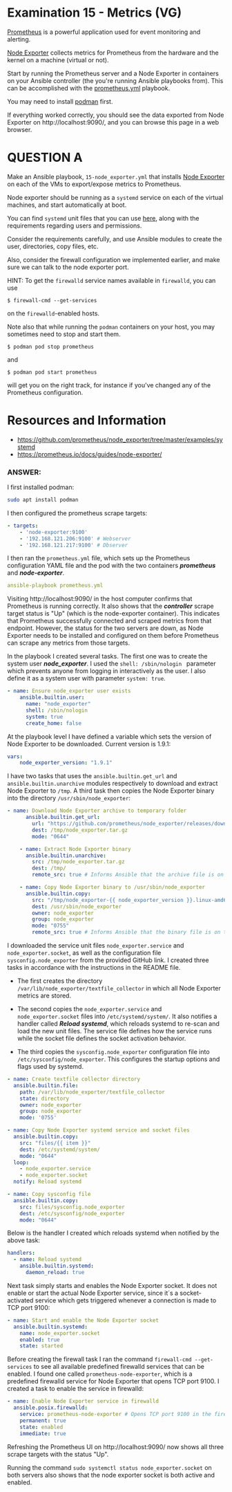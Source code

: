 # Examination 15 - Metrics (VG)

[Prometheus](https://prometheus.io/) is a powerful application used for event monitoring and alerting.

[Node Exporter](https://prometheus.io/docs/guides/node-exporter/) collects metrics for Prometheus from
the hardware and the kernel on a machine (virtual or not).

Start by running the Prometheus server and a Node Exporter in containers on your Ansible controller
(the you're running Ansible playbooks from). This can be accomplished with the [prometheus.yml](prometheus.yml)
playbook.

You may need to install [podman](https://podman.io/docs/installation) first.

If everything worked correctly, you should see the data exported from Node Exporter on http://localhost:9090/,
and you can browse this page in a web browser.

# QUESTION A

Make an Ansible playbook, `15-node_exporter.yml` that installs [Node Exporter](https://prometheus.io/download/#node_exporter)
on each of the VMs to export/expose metrics to Prometheus.

Node exporter should be running as a `systemd` service on each of the virtual machines, and
start automatically at boot.

You can find `systemd` unit files that you can use [here](https://github.com/prometheus/node_exporter/tree/master/examples/systemd), along with the requirements regarding users and permissions.

Consider the requirements carefully, and use Ansible modules to create the user, directories, copy files,
etc.

Also, consider the firewall configuration we implemented earlier, and make sure we can talk to the node
exporter port.

HINT: To get the `firewalld` service names available in `firewalld`, you can use

    $ firewall-cmd --get-services

on the `firewalld`-enabled hosts.

Note also that while running the `podman` containers on your host, you may sometimes need to stop and
start them.

    $ podman pod stop prometheus

and

    $ podman pod start prometheus

will get you on the right track, for instance if you've changed any of the Prometheus configuration.

# Resources and Information

* https://github.com/prometheus/node_exporter/tree/master/examples/systemd
* https://prometheus.io/docs/guides/node-exporter/



### ANSWER:

I first installed podman:
```bash
sudo apt install podman
```

I then configured the prometheus scrape targets:
```yaml
- targets:
    - 'node-exporter:9100'
    - '192.168.121.206:9100' # Webserver
    - '192.168.121.217:9100' # Dbserver
```

I then ran the `prometheus.yml` file, which sets up the Prometheus configuration YAML file and the pod with the two containers ***prometheus*** and ***node-exporter***.
```yaml
ansible-playbook prometheus.yml
```

Visiting http://localhost:9090/ in the host computer confirms that Prometheus is running correctly. It also shows that the ***controller*** scrape target status is "Up" (which is the node-exporter container). This indicates that Prometheus successfully connected and scraped metrics from that endpoint. However, the status for the two servers are down, as Node Exporter needs to be installed and configured on them before Prometheus can scrape any metrics from those targets.

In the playbook I created several tasks. The first one was to create the system user ***node_exporter***. I used the `shell: /sbin/nologin ` parameter which prevents anyone from logging in interactively as the user. I also define it as a system user with parameter `system: true`.
```yaml
- name: Ensure node_exporter user exists
    ansible.builtin.user:
      name: "node_exporter"
      shell: /sbin/nologin
      system: true
      create_home: false
```

At the playbook level I have defined a variable which sets the version of Node Exporter to be downloaded. Current version is 1.9.1:
```yaml
vars:
    node_exporter_version: "1.9.1"
```
I have two tasks that uses the `ansible.builtin.get_url` and `ansible.builtin.unarchive` modules respectively to download and extract Node Exporter to `/tmp`. A third task then copies the Node Exporter binary into the directory `/usr/sbin/node_exporter`:
```yaml
- name: Download Node Exporter archive to temporary folder
      ansible.builtin.get_url:
        url: "https://github.com/prometheus/node_exporter/releases/download/v{{ node_exporter_version }}/node_exporter-{{ node_exporter_version }}.linux-amd64.tar.gz"
        dest: /tmp/node_exporter.tar.gz
        mode: "0644"

    - name: Extract Node Exporter binary
      ansible.builtin.unarchive:
        src: /tmp/node_exporter.tar.gz
        dest: /tmp/
        remote_src: true # Informs Ansible that the archive file is on the remote host

    - name: Copy Node Exporter binary to /usr/sbin/node_exporter
      ansible.builtin.copy:
        src: "/tmp/node_exporter-{{ node_exporter_version }}.linux-amd64/node_exporter"
        dest: /usr/sbin/node_exporter
        owner: node_exporter
        group: node_exporter
        mode: "0755"
        remote_src: true # Informs Ansible that the binary file is on the remote host
```

I downloaded the service unit files `node_exporter.service` and `node_exporter.socket`, as well as the configuration file `sysconfig.node_exporter` from the provided GitHub link. I created three tasks in accordance with the instructions in the README file.

- The first creates the directory `/var/lib/node_exporter/textfile_collector` in which all Node Exporter metrics are stored. 

- The second copies the `node_exporter.service` and `node_exporter.socket` files into `/etc/systemd/system/`. It also notifies a handler called ***Reload systemd***, which reloads systemd to re-scan and load the new unit files. The service file defines how the service runs while the socket file defines the socket activation behavior.

- The third copies the `sysconfig.node_exporter` configuration file into `/etc/sysconfig/node_exporter`. This configures the startup options and flags used by systemd.

```yaml
- name: Create textfile collector directory
  ansible.builtin.file:
    path: /var/lib/node_exporter/textfile_collector
    state: directory
    owner: node_exporter
    group: node_exporter
    mode: '0755'

- name: Copy Node Exporter systemd service and socket files
  ansible.builtin.copy:
    src: "files/{{ item }}"
    dest: /etc/systemd/system/
    mode: "0644"
  loop:
    - node_exporter.service
    - node_exporter.socket
  notify: Reload systemd

- name: Copy sysconfig file
  ansible.builtin.copy:
    src: files/sysconfig.node_exporter
    dest: /etc/sysconfig/node_exporter
    mode: "0644"
```

Below is the handler I created which reloads systemd when notified by the above task:
```yaml
handlers:
  - name: Reload systemd
    ansible.builtin.systemd:
      daemon_reload: true
```

Next task simply starts and enables the Node Exporter socket. It does not enable or start the actual Node Exporter service, since it´s a socket-activated service which gets triggered whenever a connection is made to TCP port 9100:
```yaml
- name: Start and enable the Node Exporter socket
  ansible.builtin.systemd:
    name: node_exporter.socket
    enabled: true
    state: started
```

Before creating the firewall task I ran the command `firewall-cmd --get-services` to see all available predefined firewalld services that can be enabled. I found one called `prometheus-node-exporter`, which is a predefined firewalld service for Node Exporter that opens TCP port 9100. I created a task to enable the service in firewalld:
```yaml
- name: Enable Node Exporter service in firewalld
  ansible.posix.firewalld:
    service: prometheus-node-exporter # Opens TCP port 9100 in the firewall
    permanent: true
    state: enabled
    immediate: true
```

Refreshing the Prometheus UI on http://localhost:9090/ now shows all three scrape targets with the status "Up". 

Running the command ```sudo systemctl status node_exporter.socket``` on both servers also shows that the node exporter socket is both active and enabled.